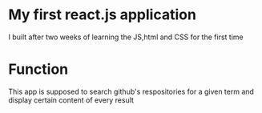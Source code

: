 # My first react.js application 
I built after two weeks of learning the JS,html and CSS for the first time

# Function
This app is supposed to search github's respositories for a given term and display certain content of every result


